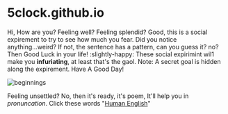 # 5clock.github.io

Hi, How are you? Feeling well? Feeling splendid? Good, this is a social expirement to try to see how much you fear. Did you notice anything...weird? If not, the sentence has a pattern, can you guess it? no? Then Good Luck in your life! :slightly-happy:
These social expirimint wil1 make you **infuriating**, at least that's the gaol. 
Note: A secret goal is hidden along the expirement. Have A Good Day!

![beginnings](https://scontent.fmnl4-2.fna.fbcdn.net/v/t1.15752-9/315324287_898310751158789_3258715362184513876_n.jpg?_nc_cat=105&ccb=1-7&_nc_sid=aee45a&_nc_ohc=Fh3Fq1ujK8kAX_vXsVh&_nc_ht=scontent.fmnl4-2.fna&oh=03_AdTkZNpUa2yCPVwdMYq_uO_mo2dTTO6IQTxhGZL66Ax6yw&oe=639D6EEF)

Feeling unsettled? No, then it's ready, it's poem, It'll help you in *pronuncation*. Click these words
"[Human English](https://ncf.idallen.com/english.html)"

